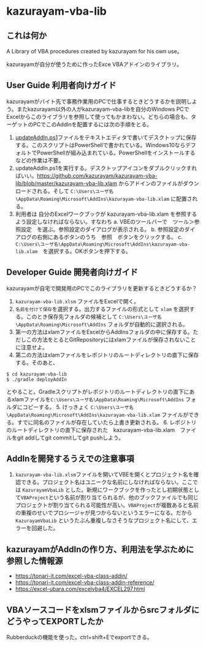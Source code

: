 # kazurayam-vba-lib

## これは何か

A Library of VBA procedures created by kazurayam for his own use。

kazurayamが自分が使うために作ったExce VBAアドインのライブラリ。


## User Guide 利用者向けガイド

kazurayamがバイト先で事務作業用のPCで仕事するときどうするかを説明しよう。またkazurayam以外の人がkazurayam-vba-libを自分のWindows PCでExcelからこのライブラリを参照して使ってもかまわない。どちらの場合も、ターゲットのPCでこのAddInを配置するには次の手順をとる。

1. [updateAddIn.ps1](https://github.com/kazurayam/kazurayam-vba-lib/blob/master/updateAddIn.ps1)ファイルをテキストエディタで書いてデスクトップに保存する。このスクリプトはPowerShellで書かれている。Windows10ならデフォルトでPowerShellが組み込まれている。PowerShellをインストールするなどの作業は不要。
2. updateAddIn.ps1を実行する。デスクトップアイコンをダブルクリックすればいい。https://github.com/kazurayam/kazurayam-vba-lib/blob/master/kazurayam-vba-lib.xlam からアドインのファイルがダウンロードされる。そして `C:\Users\ユーザ名\AppData\Roaming\Microsoft\AddIns\kazurayam-vba-lib.xlam` に配置される。
3. 利用者は 自分のExcelワークブックが kazurayam-vba-lib.xlam を参照するよう設定しなければならない。すなわち 
  a. VBEのツールバーで　ツール＞参照設定　を選ぶ。参照設定のダイアログが表示される。
  b. 参照設定のダイアログの右側にあるボタンのうち　参照　ボタンをクリックする。
  c. `C:\Users\ユーザ名\AppData\Roaming\Microsoft\AddIns\kazurayam-vba-lib.xlam`　を選択する。OKボタンを押下する。


## Developer Guide 開発者向けガイド

kazurayamが自宅で開発用のPCでこのライブラリを更新するときどうするか？

1. `kazurayam-vba-lib.xlsm` ファイルをExcelで開く。
2. `名前を付けて保存`を選択する。出力するファイルの形式として `xlam` を選択する。このとき保存先フォルダの候補として `C:\Users\ユーザ名\AppData\Roaming\Microsoft\AddIns` フォルダが自動的に選択される。
3. 第一の方法はxlamファイルをExcelからAddInsフォルダの中に保存する。ただしこの方法をとるとGitRepositoryにはxlamファイルが保存されないことに注意せよ。
4. 第二の方法はxlamファイルをレポジトリのルートディレクトリの直下に保存する。そのあと、
```
$ cd kazurayam-vba-lib
$ ./gradle deployAddIn
```
とやること。Gradleスクリプトがレポジトリのルートディレクトリの直下にあるxlamファイルを`C:\Users\ユーザ名\AppData\Roaming\Microsoft\AddIns` フォルダにコピーする。
5. けっきょく `C:\Users\ユーザ名\AppData\Roaming\Microsoft\AddIns\kazurayam-vba-lib.xlam` ファイルができる。すでに同名のファイルが存在していたら上書き更新される。
6. レポジトリのルートディレクトリの直下に保存された　kazurayam-vba-lib.xlam　ファイルをgit addしてgit commitしてgit pushしよう。


## AddInを開発するうえでの注意事項

1. `kazurayam-vba-lib.xlsm`ファイルを開いてVBEを開くとプロジェクト名を確認できる。プロジェクト名はユニークな名前にしなければならない。ここでは `KazurayamVbaLib`  とした。新規にワークブックを作ったとし初期状態として`VBAProject`という名前が割り当てられるが、他のブックファイルでも同じプロジェクトが割り当てられる可能性が高い。`VBAProject`が複数あると名前の重複のせいでプロシージャが見つからないというエラーになる。だから `KazurayamVbaLib` というたぶん重複しなさそうなプロジェクト名にして、エラーを回避した。 

## kazurayamがAddInの作り方、利用法を学ぶために参照した情報源

- https://tonari-it.com/excel-vba-class-addin/
- https://tonari-it.com/excel-vba-class-addin-reference/
- https://excel-ubara.com/excelvba4/EXCEL297.html

## VBAソースコードをxlsmファイルからsrcフォルダにどうやってEXPORTしたか

Rubberduckの機能を使った。ctrl+shift+Eでexportできる。